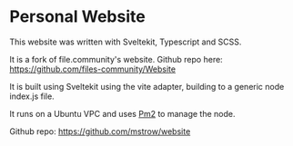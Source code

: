 # Personal Website

This website was written with Sveltekit, Typescript and SCSS.

It is a fork of file.community's website. Github repo here: https://github.com/files-community/Website

It is built using Sveltekit using the vite adapter, building to a generic node index.js file.

It runs on a Ubuntu VPC and uses [Pm2](https://en.wikipedia.org/wiki/PM2_(software)) to manage the node.

Github repo: https://github.com/mstrow/website